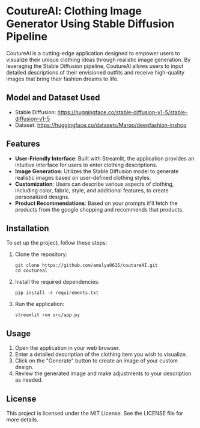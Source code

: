 # CoutureAl: Clothing Image Generator Using Stable Diffusion Pipeline

CoutureAl is a cutting-edge application designed to empower users to visualize their unique clothing ideas through realistic image generation. By leveraging the Stable Diffusion pipeline, CoutureAl allows users to input detailed descriptions of their envisioned outfits and receive high-quality images that bring their fashion dreams to life.

## Model and Dataset Used
- Stable Diffusion: https://huggingface.co/stable-diffusion-v1-5/stable-diffusion-v1-5
- Dataset: https://huggingface.co/datasets/Marqo/deepfashion-inshop

## Features

- **User-Friendly Interface**: Built with Streamlit, the application provides an intuitive interface for users to enter clothing descriptions.
- **Image Generation**: Utilizes the Stable Diffusion model to generate realistic images based on user-defined clothing styles.
- **Customization**: Users can describe various aspects of clothing, including color, fabric, style, and additional features, to create personalized designs.
- **Product Recommendations**: Based on your prompts it'll fetch the products from the google shopping and recommends that products. 

## Installation

To set up the project, follow these steps:

1. Clone the repository:
   ```
   git clone https://github.com/amulya0615/coutureAI.git
   cd coutureal
   ```

2. Install the required dependencies:
   ```
   pip install -r requirements.txt
   ```

3. Run the application:
   ```
   streamlit run src/app.py
   ```

## Usage

1. Open the application in your web browser.
2. Enter a detailed description of the clothing item you wish to visualize.
3. Click on the "Generate" button to create an image of your custom design.
4. Review the generated image and make adjustments to your description as needed.

## License

This project is licensed under the MIT License. See the LICENSE file for more details.
